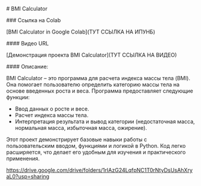 ﻿\# BMI Calculator

\### Ссылка на Colab

[BMI Calculator in Google Colab](ТУТ ССЫЛКА НА ИПУНБ)

\#### Видео URL

[Демонстрация проекта BMI Calculator](ТУТ ССЫЛКА НА ВИДЕО)

\#### Описание:

BMI Calculator – это программа для расчета индекса массы тела (BMI). Она помогает пользователю определить категорию массы тела на основе введенных роста и веса. Программа предоставляет следующие функции:

- Ввод данных о росте и весе.
- Расчет индекса массы тела.
- Интерпретация результата и вывод категории (недостаточная масса, нормальная масса, избыточная масса, ожирение).

Этот проект демонстрирует базовые навыки работы с пользовательским вводом, функциями и логикой в Python. Код легко расширяется, что делает его удобным для изучения и практического применения.

https://drive.google.com/drive/folders/1rIAzG24LqfpNC1T0rNtyDsUsAhXryaL0?usp=sharing
